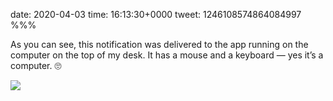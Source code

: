 date: 2020-04-03
time: 16:13:30+0000
tweet: 1246108574864084997
%%%

As you can see, this notification was delivered to the app running on the computer on the top of my desk. It has a mouse and a keyboard — yes it’s a computer. 🙄

![](EUsRIvSXkAMtsOB.jpg)
